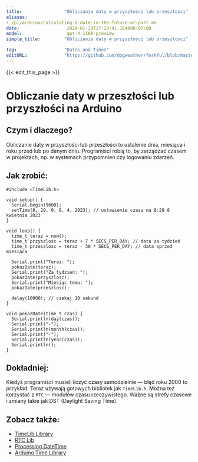 ```yaml
---
title:                "Obliczanie daty w przyszłości lub przeszłości"
aliases:
- /pl/arduino/calculating-a-date-in-the-future-or-past.md
date:                  2024-01-20T17:28:41.164098-07:00
model:                 gpt-4-1106-preview
simple_title:         "Obliczanie daty w przyszłości lub przeszłości"

tag:                  "Dates and Times"
editURL:              "https://github.com/dogweather/forkful/blob/master/content/pl/arduino/calculating-a-date-in-the-future-or-past.md"
---
```


{{< edit_this_page >}}

# Obliczanie daty w przeszłości lub przyszłości na Arduino

## Czym i dlaczego?
Obliczanie daty w przyszłości lub przeszłości to ustalenie dnia, miesiąca i roku przed lub po danym dniu. Programiści robią to, by zarządzać czasem w projektach, np. w systemach przypomnień czy logowaniu zdarzeń.

## Jak zrobić:
```Arduino
#include <TimeLib.h>

void setup() {
  Serial.begin(9600);
  setTime(8, 29, 0, 8, 4, 2023); // ustawienie czasu na 8:29 8 kwietnia 2023
}

void loop() {
  time_t teraz = now();
  time_t przyszlosc = teraz + 7 * SECS_PER_DAY; // data za tydzień
  time_t przeszlosc = teraz - 30 * SECS_PER_DAY; // data sprzed miesiąca

  Serial.print("Teraz: ");
  pokazDate(teraz);
  Serial.print("Za tydzień: ");
  pokazDate(przyszlosc);
  Serial.print("Miesiąc temu: ");
  pokazDate(przeszlosc);

  delay(10000); // czekaj 10 sekund
}

void pokazDate(time_t czas) {
  Serial.println(day(czas));
  Serial.print("-");
  Serial.println(month(czas));
  Serial.print("-");
  Serial.println(year(czas));
  Serial.println();
}
```

## Dokładniej:
Kiedyś programiści musieli liczyć czasy samodzielnie — błąd roku 2000 to przykład. Teraz używają gotowych bibliotek jak `TimeLib.h`. Można też korzystać z `RTC` — modułów czasu rzeczywistego. Ważne są strefy czasowe i zmiany takie jak DST (Daylight Saving Time).

## Zobacz także:
- [TimeLib Library](https://www.pjrc.com/teensy/td_libs_Time.html)
- [RTC Lib](https://www.arduino.cc/en/Reference/RTC) 
- [Processing DateTime](http://playground.arduino.cc/Code/DateTime)
- [Arduino Time Library](https://github.com/PaulStoffregen/Time)
